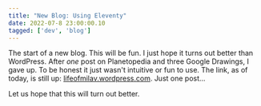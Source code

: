 ```yaml
---
title: "New Blog: Using Eleventy"
date: 2022-07-8 23:00:00.10
tagged: ['dev', 'blog']
--- 
```


The start of a new blog. This will be fun. I just hope it turns out better than WordPress. After _one_ post on
Planetopedia and three Google Drawings, I gave up. To be honest it just wasn't intuitive or fun to use. The link, as of
today, is still up: [lifeofmilav.wordpress.com](https://lifeofmilav.wordpress.com/). Just one post...

Let us hope that this will turn out better.